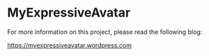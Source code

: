 # MyExpressiveAvatar

For more information on this project, please read the following blog:

https://myexpressiveavatar.wordpress.com
